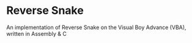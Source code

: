 # Reverse Snake

An implementation of Reverse Snake on the Visual Boy Advance (VBA), written in Assembly & C
